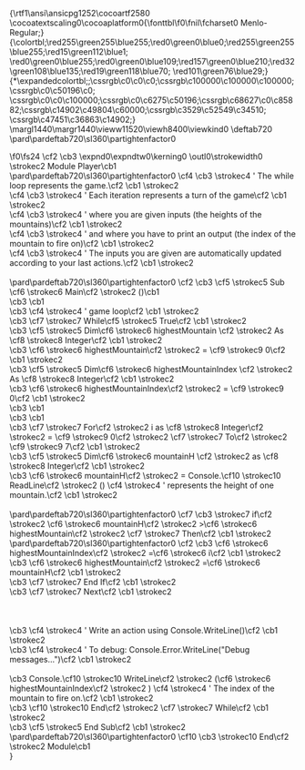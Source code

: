 {\rtf1\ansi\ansicpg1252\cocoartf2580
\cocoatextscaling0\cocoaplatform0{\fonttbl\f0\fnil\fcharset0 Menlo-Regular;}
{\colortbl;\red255\green255\blue255;\red0\green0\blue0;\red255\green255\blue255;\red15\green112\blue1;
\red0\green0\blue255;\red0\green0\blue109;\red157\green0\blue210;\red32\green108\blue135;\red19\green118\blue70;
\red101\green76\blue29;}
{\*\expandedcolortbl;;\cssrgb\c0\c0\c0;\cssrgb\c100000\c100000\c100000;\cssrgb\c0\c50196\c0;
\cssrgb\c0\c0\c100000;\cssrgb\c0\c6275\c50196;\cssrgb\c68627\c0\c85882;\cssrgb\c14902\c49804\c60000;\cssrgb\c3529\c52549\c34510;
\cssrgb\c47451\c36863\c14902;}
\margl1440\margr1440\vieww11520\viewh8400\viewkind0
\deftab720
\pard\pardeftab720\sl360\partightenfactor0

\f0\fs24 \cf2 \cb3 \expnd0\expndtw0\kerning0
\outl0\strokewidth0 \strokec2 Module Player\cb1 \
\pard\pardeftab720\sl360\partightenfactor0
\cf4 \cb3 \strokec4 ' The while loop represents the game.\cf2 \cb1 \strokec2 \
\cf4 \cb3 \strokec4 ' Each iteration represents a turn of the game\cf2 \cb1 \strokec2 \
\cf4 \cb3 \strokec4 ' where you are given inputs (the heights of the mountains)\cf2 \cb1 \strokec2 \
\cf4 \cb3 \strokec4 ' and where you have to print an output (the index of the mountain to fire on)\cf2 \cb1 \strokec2 \
\cf4 \cb3 \strokec4 ' The inputs you are given are automatically updated according to your last actions.\cf2 \cb1 \strokec2 \
\
\pard\pardeftab720\sl360\partightenfactor0
\cf2 \cb3     \cf5 \strokec5 Sub \cf6 \strokec6 Main\cf2 \strokec2  ()\cb1 \
\cb3         \cb1 \
\cb3         \cf4 \strokec4 ' game loop\cf2 \cb1 \strokec2 \
\cb3         \cf7 \strokec7 While\cf5 \strokec5  True\cf2 \cb1 \strokec2 \
\cb3            \cf5 \strokec5 Dim\cf6 \strokec6  highestMountain \cf2 \strokec2 As \cf8 \strokec8 Integer\cf2 \cb1 \strokec2 \
\cb3            \cf6 \strokec6 highestMountain\cf2 \strokec2  = \cf9 \strokec9 0\cf2 \cb1 \strokec2 \
\cb3            \cf5 \strokec5 Dim\cf6 \strokec6  highestMountainIndex \cf2 \strokec2 As \cf8 \strokec8 Integer\cf2 \cb1 \strokec2 \
\cb3            \cf6 \strokec6 highestMountainIndex\cf2 \strokec2  = \cf9 \strokec9 0\cf2 \cb1 \strokec2 \
\cb3            \cb1 \
\cb3            \cb1 \
\cb3             \cf7 \strokec7 For\cf2 \strokec2  i as \cf8 \strokec8 Integer\cf2 \strokec2  = \cf9 \strokec9 0\cf2 \strokec2  \cf7 \strokec7 To\cf2 \strokec2  \cf9 \strokec9 7\cf2 \cb1 \strokec2 \
\cb3                 \cf5 \strokec5 Dim\cf6 \strokec6  mountainH \cf2 \strokec2 as \cf8 \strokec8 Integer\cf2 \cb1 \strokec2 \
\cb3                 \cf6 \strokec6 mountainH\cf2 \strokec2  = Console.\cf10 \strokec10 ReadLine\cf2 \strokec2 () \cf4 \strokec4 ' represents the height of one mountain.\cf2 \cb1 \strokec2 \
\
\pard\pardeftab720\sl360\partightenfactor0
\cf7 \cb3 \strokec7 if\cf2 \strokec2  \cf6 \strokec6 mountainH\cf2 \strokec2  >\cf6 \strokec6  highestMountain\cf2 \strokec2  \cf7 \strokec7 Then\cf2 \cb1 \strokec2 \
\pard\pardeftab720\sl360\partightenfactor0
\cf2 \cb3             \cf6 \strokec6 highestMountainIndex\cf2 \strokec2  =\cf6 \strokec6  i\cf2 \cb1 \strokec2 \
\cb3             \cf6 \strokec6 highestMountain\cf2 \strokec2  =\cf6 \strokec6  mountainH\cf2 \cb1 \strokec2 \
\cb3             \cf7 \strokec7 End If\cf2 \cb1 \strokec2 \
\cb3         \cf7 \strokec7 Next\cf2 \cb1 \strokec2 \
\
\
\
\cb3             \cf4 \strokec4 ' Write an action using Console.WriteLine()\cf2 \cb1 \strokec2 \
\cb3             \cf4 \strokec4 ' To debug: Console.Error.WriteLine("Debug messages...")\cf2 \cb1 \strokec2 \
\
\cb3             Console.\cf10 \strokec10 WriteLine\cf2 \strokec2 (\cf6 \strokec6 highestMountainIndex\cf2 \strokec2 ) \cf4 \strokec4 ' The index of the mountain to fire on.\cf2 \cb1 \strokec2 \
\cb3         \cf10 \strokec10 End\cf2 \strokec2  \cf7 \strokec7 While\cf2 \cb1 \strokec2 \
\cb3     \cf5 \strokec5 End Sub\cf2 \cb1 \strokec2 \
\pard\pardeftab720\sl360\partightenfactor0
\cf10 \cb3 \strokec10 End\cf2 \strokec2  Module\cb1 \
}